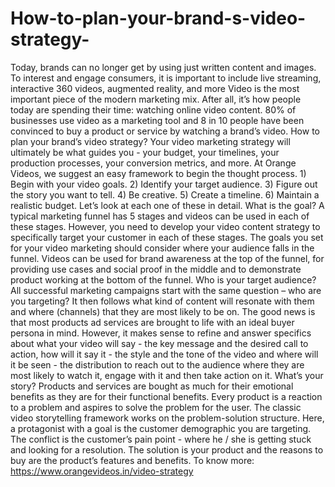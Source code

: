 # How-to-plan-your-brand-s-video-strategy-
Today, brands can no longer get by using just written content and images. To interest and engage consumers, it is important to include live streaming, interactive 360 videos, augmented reality, and more  Video is the most important piece of the modern marketing mix. After all, it’s how people today are spending their time: watching online video content. 80% of businesses use video as a marketing tool and 8 in 10 people have been convinced to buy a product or service by watching a brand’s video.  How to plan your brand’s video strategy? Your video marketing strategy will ultimately be what guides you - your budget, your timelines, your production processes, your conversion metrics, and more. At Orange Videos, we suggest an easy framework to begin the thought process.  1) Begin with your video goals. 2) Identify your target audience. 3) Figure out the story you want to tell. 4) Be creative. 5) Create a timeline. 6) Maintain a realistic budget. Let’s look at each one of these in detail.  What is the goal? A typical marketing funnel has 5 stages and videos can be used in each of these stages. However, you need to develop your video content strategy to specifically target your customer in each of these stages. The goals you set for your video marketing should consider where your audience falls in the funnel.  Videos can be used for brand awareness at the top of the funnel, for providing use cases and social proof in the middle and to demonstrate product working at the bottom of the funnel.  Who is your target audience? All successful marketing campaigns start with the same question – who are you targeting? It then follows what kind of content will resonate with them and where (channels) that they are most likely to be on.  The good news is that most products ad services are brought to life with an ideal buyer persona in mind. However, it makes sense to refine and answer specifics about what your video will say - the key message and the desired call to action, how will it say it - the style and the tone of the video and where will it be seen - the distribution to reach out to the audience where they are most likely to watch it, engage with it and then take action on it.  What’s your story? Products and services are bought as much for their emotional benefits as they are for their functional benefits. Every product is a reaction to a problem and aspires to solve the problem for the user. The classic video storytelling framework works on the problem-solution structure. Here, a protagonist with a goal is the customer demographic you are targeting. The conflict is the customer’s pain point - where he / she is getting stuck and looking for a resolution. The solution is your product and the reasons to buy are the product’s features and benefits. To know more: https://www.orangevideos.in/video-strategy

